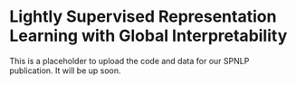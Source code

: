 # Lightly Supervised Representation Learning with Global Interpretability

This is a placeholder to upload the code and data for our SPNLP publication. It will be up soon.
